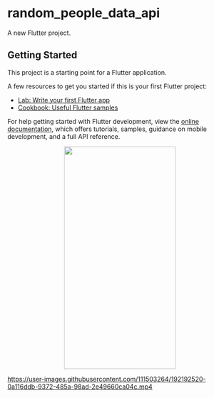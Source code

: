 # random_people_data_api

A new Flutter project.

## Getting Started

This project is a starting point for a Flutter application.

A few resources to get you started if this is your first Flutter project:

- [Lab: Write your first Flutter app](https://docs.flutter.dev/get-started/codelab)
- [Cookbook: Useful Flutter samples](https://docs.flutter.dev/cookbook)

For help getting started with Flutter development, view the
[online documentation](https://docs.flutter.dev/), which offers tutorials,
samples, guidance on mobile development, and a full API reference.

<p align=center>
<img src="https://user-images.githubusercontent.com/111503264/192192141-62cc7d08-a442-4abe-9ff3-0ecf268c605a.png"
height=500
width=250>
<p>







https://user-images.githubusercontent.com/111503264/192192520-0a116ddb-9372-485a-98ad-2e49660ca04c.mp4

